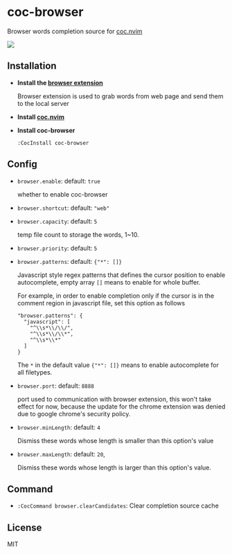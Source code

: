 # coc-browser

Browser words completion source for [coc.nvim](https://github.com/neoclide/coc.nvim)

![](https://user-images.githubusercontent.com/20282795/58379943-f61ae080-7fdc-11e9-98f7-575214fd1a48.gif)

## Installation

- **Install the [browser extension](https://github.com/voldikss/browser-source-provider)**

  Browser extension is used to grab words from web page and send them to the local server

- **Install [coc.nvim](https://github.com/neoclide/coc.nvim)**

- **Install coc-browser**

  ```vim
  :CocInstall coc-browser
  ```

## Config

- `browser.enable`:
  default: `true`

  whether to enable coc-browser

- `browser.shortcut`:
  default: `"web"`

- `browser.capacity`:
  default: `5`

  temp file count to storage the words, 1~10.

- `browser.priority`:
  default: `5`

- `browser.patterns`: default: `{"*": []}`

  Javascript style regex patterns that defines the cursor position to enable autocomplete, empty array `[]` means to enable for whole buffer.

  For example, in order to enable completion only if the cursor is in the
  comment region in javascript file, set this option as follows

  ```jsonc
  "browser.patterns": {
    "javascript": [
      "^\\s*\\/\\/",
      "^\\s*\\/\\*",
      "^\\s*\\*"
    ]
  }
  ```

  The `*` in the default value `{"*": []}` means to enable autocomplete for all
  filetypes.

- `browser.port`:
  default: `8888`

  port used to communication with browser extension, this
  won't take effect for now, because the update for the chrome extension was
  denied due to google chrome's security policy.

- `browser.minLength`:
  default: `4`

  Dismiss these words whose length is smaller than this option's value

- `browser.maxLength`:
  default: `20`,

  Dismiss these words whose length is larger than this option's value.

## Command

- `:CocCommand browser.clearCandidates`: Clear completion source cache

## License

MIT
